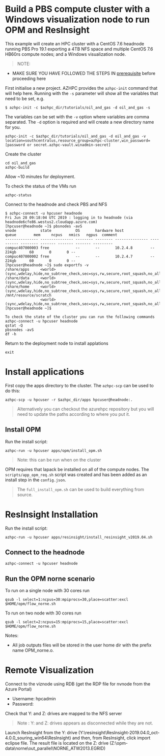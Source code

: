 # Build a PBS compute cluster with a Windows visualization node to run OPM and ResInsight

This example will create an HPC cluster with a CentOS 7.6 headnode running PBS Pro 19.1 exporting a 4TB NFS space and multiple CentOS 7.6 HB60rs compute nodes; and a Windows visualization node.

>NOTE: 
- MAKE SURE YOU HAVE FOLLOWED THE STEPS IN [prerequisite](../prerequisites.md) before proceeding here

First initialise a new project.  AZHPC provides the `azhpc-init` command that will help here.  Running with the `-s` parameter will show all the variables that need to be set, e.g.

```
$ azhpc-init -c $azhpc_dir/tutorials/oil_and_gas -d oil_and_gas -s
```

The variables can be set with the `-v` option where variables are comma separated.  The `-d` option is required and will create a new directory name for you.

```
azhpc-init -c $azhpc_dir/tutorials/oil_and_gas -d oil_and_gas -v location=southcentralus,resource_group=azhpc-cluster,win_password=[password or secret.azhpc-vault.winadmin-secret]
```

Create the cluster 

```
cd oil_and_gas
azhpc-build
```

Allow ~10 minutes for deployment.

To check the status of the VMs run
```
azhpc-status
```
Connect to the headnode and check PBS and NFS

```
$ azhpc-connect -u hpcuser headnode
Fri Jun 28 09:18:04 UTC 2019 : logging in to headnode (via headnode6cfe86.westus2.cloudapp.azure.com)
[hpcuser@headnode ~]$ pbsnodes -avS
vnode           state           OS       hardware host            queue        mem     ncpus   nmics   ngpus  comment
--------------- --------------- -------- -------- --------------- ---------- -------- ------- ------- ------- ---------
compuc407000003 free            --       --       10.2.4.8        --            224gb      60       0       0 --
compuc407000002 free            --       --       10.2.4.7        --            224gb      60       0       0 --
[hpcuser@headnode ~]$ sudo exportfs -v
/share/apps     <world>(sync,wdelay,hide,no_subtree_check,sec=sys,rw,secure,root_squash,no_all_squash)
/share/data     <world>(sync,wdelay,hide,no_subtree_check,sec=sys,rw,secure,root_squash,no_all_squash)
/share/home     <world>(sync,wdelay,hide,no_subtree_check,sec=sys,rw,secure,root_squash,no_all_squash)
/mnt/resource/scratch
                <world>(sync,wdelay,hide,no_subtree_check,sec=sys,rw,secure,root_squash,no_all_squash)
[hpcuser@headnode ~]$

To check the state of the cluster you can run the following commands
azhpc-connect -u hpcuser headnode
qstat -Q
pbsnodes -avS
df -h
```


Return to the deployment node to install applations
```
exit
```

# Install applications

First copy the apps directory to the cluster.  The `azhpc-scp` can be used to do this:

```
azhpc-scp -u hpcuser -r $azhpc_dir/apps hpcuser@headnode:.
```

> Alternatively you can checkout the azurehpc repository but you will need to update the paths according to where you put it.

## Install OPM

Run the install script:

```
azhpc-run -u hpcuser apps/opm/install_opm.sh
```

> Note: this can be run when on the cluster

OPM requires that lapack be installed on all of the compute nodes. The `scripts/app_opm_req.sh` script was created and has been added as an install step in the `config.json`.  

> The `full_install_opm.sh` can be used to build everything from source.

# ResInsight Installation

Run the install script:

```
azhpc-run -u hpcuser apps/resinsight/install_resinsight_v2019.04.sh
```


## Connect to the headnode

```
azhpc-connect -u hpcuser headnode
```

## Run the OPM norne scenario
To run on a single node with 30 cores run
```
qsub -l select=1:ncpus=30:mpiprocs=30,place=scatter:excl $HOME/opm/flow_norne.sh
```

To run on two node with 30 cores run
```
qsub -l select=2:ncpus=15:mpiprocs=15,place=scatter:excl $HOME/opm/flow_norne.sh
```

Notes:
- All job outputs files will be stored in the user home dir with the prefix name OPM_norne.o<job id>.


# Remote Visualization

Connect to the viznode using RDB (get the RDP file for nvnode from the Azure Portal)
- Username: hpcadmin
- Password: <winadmin-secret>

Check that Y: and Z: drives are mapped to the NFS server

> Note : Y: and Z: drives appears as disconnected while they are not.

Launch ResInsight from the Y: drive (Y:\resinsight\ResInsight-2019.04.0_oct-4.0.0_souring_win64\ResInsight) and then, from ResInsight, click import eclipse file. The result file is located on the Z: drive (Z:\opm-data\norne\out_parallel\NORNE_ATW2013.EGRID)
